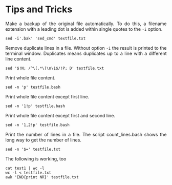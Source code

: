# Tips and Tricks

<p align="justify">Make a backup of the original file automatically. To do this, a filename extension with a leading dot is added within single quotes to the <code>-i</code> option.</p> 

    sed -i'.bak' 'sed_cmd' textfile.txt

<p align="justify">Remove duplicate lines in a file. Without option <code>-i</code> the result is printed to the terminal window. Duplicates means duplicates up to a line with a different line content.</p> 

    sed '$!N; /^\(.*\)\n\1$/!P; D' textfile.txt

Print whole file content.

    sed -n 'p' testfile.bash

Print whole file content except first line.

    sed -n '1!p' testfile.bash

Print whole file content except first and second line.

    sed -n '1,2!p' testfile.bash

<p align="justify">Print the number of lines in a file. The script count_lines.bash shows the long way to get the number of lines.</p>

    sed -n '$=' testfile.txt

The following is working, too

    cat test1 | wc -l
    wc -l < testfile.txt
    awk 'END{print NR}' testfile.txt

    
    
